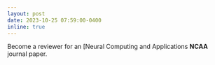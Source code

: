 ```yaml
---
layout: post
date: 2023-10-25 07:59:00-0400
inline: true
---
```


Become a reviewer for an [Neural Computing and Applications **NCAA** journal paper.